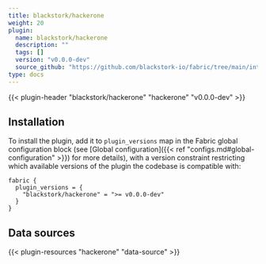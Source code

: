 ```yaml
---
title: blackstork/hackerone
weight: 20
plugin:
  name: blackstork/hackerone
  description: ""
  tags: []
  version: "v0.0.0-dev"
  source_github: "https://github.com/blackstork-io/fabric/tree/main/internal/hackerone/"
type: docs
---
```


{{< plugin-header "blackstork/hackerone" "hackerone" "v0.0.0-dev" >}}

## Installation

To install the plugin, add it to `plugin_versions` map in the Fabric global configuration block (see [Global configuration]({{< ref "configs.md#global-configuration" >}}) for more details), with a version constraint restricting which available versions of the plugin the codebase is compatible with:

```hcl
fabric {
  plugin_versions = {
    "blackstork/hackerone" = ">= v0.0.0-dev"
  }
}
```


## Data sources

{{< plugin-resources "hackerone" "data-source" >}}
